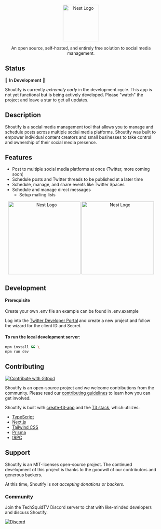<p align="center">
  <img src="./.github/img/shoutify-logo-icon-24-filled.svg" width="120" alt="Nest Logo" />
</p>

<p align="center">An open source, self-hosted, and entirely free solution to social media management.</p>

## Status

🚧 **In Development** 🚧

Shoutify is currently _extremely early_ in the development cycle. This app is
not yet functional but is being actively developed. Please "watch" the project
and leave a star to get all updates.

## Description

Shoutify is a social media management tool that allows you to manage and
schedule posts across multiple social media platforms. Shoutify was built to
empower individual content creators and small businesses to take control and
ownership of their social media presence.

## Features

- Post to multiple social media platforms at once (Twitter, more coming soon)
- Schedule posts and Twitter threads to be published at a later time
- Schedule, manage, and share events like Twitter Spaces
- Schedule and manage direct messages
  - Setup mailing lists

<p align="center">
  <img src="./.github/img/shoutify-home-preview-framed.png" width="240" alt="Nest Logo" />
<img src="./.github/img/shoutify-app-preview-framed.png" width="240" alt="Nest Logo" /> 
</p>

## Development

#### Prerequisite
Create your own .env file 
an example can be found in .env.example 

Log into the [Twitter Developer Portal](https://developer.twitter.com/) and create a new project and follow the wizard for the client ID and Secret. 


#### To run the local development server:

```sh
npm install && \
npm run dev
```

## Contributing

<a href="https://gitpod.io/github.com/TechSquidTV/Shoutify">
  <img
    src="https://img.shields.io/badge/Contribute%20with-Gitpod-908a85?logo=gitpod"
    alt="Contribute with Gitpod"
  />
</a>

Shoutify is an open-source project and we welcome contributions from the
community. Please read our [contributing guidelines](./.github/CONTRIBUTING.md) to learn
how you can get involved.

Shoutify is built with [create-t3-app](https://github.com/t3-oss/create-t3-app)
and the [T3 stack](https://init.tips/), which utilizes:

- [TypeScript](https://www.typescriptlang.org/)
- [Next.js](https://nextjs.org/)
- [Tailwind CSS](https://tailwindcss.com/)
- [Prisma](https://www.prisma.io/)
- [tRPC](https://trpc.io/)

## Support

Shoutify is an MIT-licenses open-source project. The continued development of
this project is thanks to the goodwill of our contributors and generous backers.

At this time, Shoutify is _not accepting donations or backers_.

### Community

Join the TechSquidTV Discord server to chat with like-minded developers and
discuss Shoutify.

[![Discord](https://img.shields.io/discord/415249366840901643?color=5865F2&label=Discord&logo=discord&logoColor=white)](https://discord.gg/CTC9DVvYZz)
